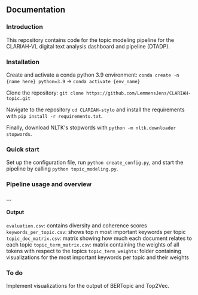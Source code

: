 ## Documentation

### Introduction

This repository contains code for the topic modeling pipeline for the CLARIAH-VL digital text analysis dashboard and pipeline (DTADP). 

### Installation

Create and activate a conda python 3.9 environment: ```conda create -n {name here} python=3.9``` -> ```conda activate {env_name}```

Clone the repository: ```git clone https://github.com/LemmensJens/CLARIAH-topic.git```

Navigate to the repository ```cd CLARIAH-stylo``` and install the requirements with ```pip install -r requirements.txt```. 

Finally, download NLTK's stopwords with ```python -m nltk.downloader stopwords```.

### Quick start
Set up the configuration file, run ```python create_config.py```, and start the pipeline by calling ```python topic_modeling.py```.

### Pipeline usage and overview

#### ... 

#### Output
```evaluation.csv```: contains diversity and coherence scores
```keywords_per_topic.csv```: shows top n most important keywords per topic
```topic_doc_matrix.csv```: matrix showing how much each document relates to each topic
```topic_term_matrix.csv```: matrix containing the weights of all tokens with respect to the topics
```topic_term_weights```: folder containing visualizations for the most important keywords per topic and their weights

### To do
Implement visualizations for the output of BERTopic and Top2Vec.

